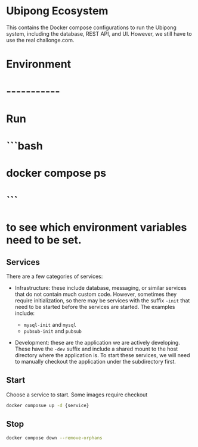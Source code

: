Ubipong Ecosystem
=================

This contains the Docker compose configurations to run the Ubipong system,
including the database, REST API, and UI.  However, we still have to use the
real challonge.com.

# Environment
# -----------
# 
# Run 
# 
# ```bash
# docker compose ps
# ```
# 
# to see which environment variables need to be set.

Services
--------

There are a few categories of services:

- Infrastructure: these include database, messaging, or similar services that
  do not contain much custom code.  However, sometimes they require
  initialization, so there may be services with the suffix `-init` that need
  to be started before the services are started.  The examples include:

  - `mysql-init` and `mysql`
  - `pubsub-init` and `pubsub`

- Development: these are the application we are actively developing.  These
  have the `-dev` suffix and include a shared mount to the host directory where
  the application is.  To start these services, we will need to manually
  checkout the application under the subdirectory first.

Start
-----

Choose a service to start.  Some images require checkout 

```bash
docker composue up -d {service}
```

Stop
----

```bash
docker compose down --remove-orphans
```



